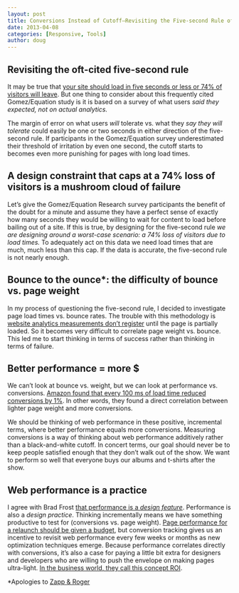 ```yaml
---
layout: post
title: Conversions Instead of Cutoff—Revisiting the Five-second Rule of Web Performance
date: 2013-04-08
categories: [Responsive, Tools]
author: doug
---
```


## Revisiting the oft-cited five-second rule
It may be true that [your site should load in five seconds or less or 74% of visitors will leave](http://www.gomez.com/wp-content/downloads/19986_WhatMobileUsersWant_Wp.pdf). But one thing to consider about this frequently cited Gomez/Equation study is it is based on a survey of what users *said they expected, not on actual analytics.* 

The margin of error on what users *will* tolerate vs. what they *say they will tolerate* could easily be one or two seconds in either direction of the five-second rule.<!-- more --> If participants in the Gomez/Equation survey underestimated their threshold of irritation by even one second, the cutoff starts to becomes even more punishing for pages with long load times.

## A design constraint that caps at a 74% loss of visitors is a mushroom cloud of failure
Let’s give the Gomez/Equation Research survey participants the benefit of the doubt for a minute and assume they have a perfect sense of exactly how many seconds they would be willing to wait for content to load before bailing out of a site. If this is true, by designing for the five-second rule *we are designing around a worst-case scenario: a 74% loss of visitors due to load times.* To adequately act on this data we need load times that are much, much less than this cap. If the data is accurate, the five-second rule is not nearly enough.

## Bounce to the ounce*: the difficulty of bounce vs. page weight 
In my process of questioning the five-second rule, I decided to investigate page load times vs. bounce rates. The trouble with this methodology is [website analytics measurements don’t register](http://rigor.com/2012/11/how-page-load-time-affects-bounce-rates/) until the page is partially loaded. So it becomes very difficult to correlate page weight vs. bounce. This led me to start thinking in terms of success rather than thinking in terms of failure.

## Better performance = more $
We can’t look at bounce vs. weight, but we can look at performance vs. conversions. [Amazon found that every 100 ms of load time reduced conversions by 1%](http://www.websiteoptimization.com/speed/tweak/psychology-web-performance/). In other words, they found a direct correlation between lighter page weight and more conversions. 

We should be thinking of web performance in these positive, incremental terms, where better performance equals more conversions. Measuring conversions is a way of thinking about web performance additively rather than a black-and-white cutoff. In concert terms, our goal should never be to keep people satisfied enough that they don’t walk out of the show. We want to perform so well that everyone buys our albums and t-shirts after the show.

## Web performance is a practice
I agree with Brad Frost [that performance is a *design feature*](http://bradfrostweb.com/blog/post/performance-as-design/). Performance is also a *design practice*. Thinking incrementally means we have something productive to test for (conversions vs. page weight). [Page performance for a relaunch should be given a budget](http://clearleft.com/thinks/responsivedesignonabudget/), but conversion tracking gives us an incentive to revisit web performance every few weeks or months as new optimization techniques emerge. Because performance correlates directly with conversions, it’s also a case for paying a little bit extra for designers and developers who are willing to push the envelope on making pages ultra-light. [In the business world, they call this concept ROI](http://unsuck-it.com/return-on-investment-roi/).

*Apologies to [Zapp & Roger](http://www.youtube.com/watch?v=lK6wOG_aDl8)